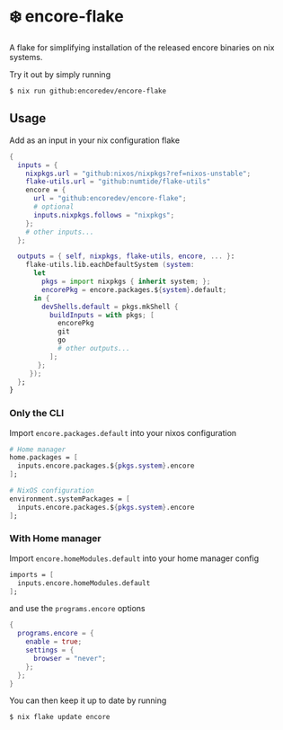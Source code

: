 # :snowflake: encore-flake

A flake for simplifying installation of the released encore binaries on nix systems.

Try it out by simply running

```shell
$ nix run github:encoredev/encore-flake
```

## Usage

Add as an input in your nix configuration flake

```nix
{
  inputs = {
    nixpkgs.url = "github:nixos/nixpkgs?ref=nixos-unstable";
    flake-utils.url = "github:numtide/flake-utils"
    encore = {
      url = "github:encoredev/encore-flake";
      # optional
      inputs.nixpkgs.follows = "nixpkgs";
    };
    # other inputs...
  };

  outputs = { self, nixpkgs, flake-utils, encore, ... }:
    flake-utils.lib.eachDefaultSystem (system:
      let
        pkgs = import nixpkgs { inherit system; };
        encorePkg = encore.packages.${system}.default;
      in {
        devShells.default = pkgs.mkShell {
          buildInputs = with pkgs; [
            encorePkg
            git
            go
            # other outputs...
          ];
       };
     });
  };
}
```

### Only the CLI

Import `encore.packages.default` into your nixos configuration

```nix
# Home manager
home.packages = [
  inputs.encore.packages.${pkgs.system}.encore
];

# NixOS configuration
environment.systemPackages = [
  inputs.encore.packages.${pkgs.system}.encore
];
```

### With Home manager

Import `encore.homeModules.default` into your home manager config

```nix
imports = [
  inputs.encore.homeModules.default
];
```

and use the `programs.encore` options

```nix
{
  programs.encore = {
    enable = true;
    settings = {
      browser = "never";
    };
  };
}
```

You can then keep it up to date by running

```shell
$ nix flake update encore
```
